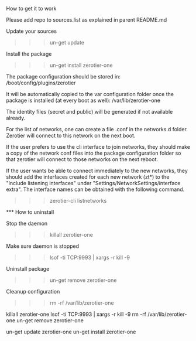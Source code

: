 How to get it to work

Please add repo to sources.list as explained in parent README.md

Update your sources
 >>> un-get update

Install the package
 >>> un-get install zerotier-one


The package configuration should be stored in:
    /boot/config/plugins/zerotier

It will be automatically copied to the var configuration folder once the package is installed (at every boot as well):
    /var/lib/zerotier-one

The identity files (secret and public) will be generated if not available already.

For the list of networks, one can create a file <NETWORK ID>.conf in the networks.d folder. Zerotier will connect to this network on the next boot.

If the user prefers to use the cli interface to join networks, they should make a copy of the network conf files into the package configuration folder so that zerotier will connect to those networks on the next reboot.

If the user wants be able to connect immediately to the new networks, they should add the interfaces created for each new network (zt\*) to the "Include listening interfaces" under "Settings/NetworkSettings/interface extra". The interface names can be obtained with the following command.
 >>> zerotier-cli listnetworks


*** How to uninstall

Stop the daemon
 >>> killall zerotier-one

Make sure daemon is stopped
 >>> lsof -ti TCP:9993 | xargs -r kill -9

Uninstall package
 >>> un-get remove zerotier-one

Cleanup configuration
 >>> rm -rf /var/lib/zerotier-one


killall zerotier-one
lsof -ti TCP:9993 | xargs -r kill -9
rm -rf /var/lib/zerotier-one
un-get remove zerotier-one


un-get update zerotier-one
un-get install zerotier-one
